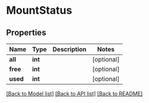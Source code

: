 # MountStatus

## Properties
Name | Type | Description | Notes
------------ | ------------- | ------------- | -------------
**all** | **int** |  | [optional]
**free** | **int** |  | [optional]
**used** | **int** |  | [optional]

[[Back to Model list]](../README.md#documentation-for-models) [[Back to API list]](../README.md#documentation-for-api-endpoints) [[Back to README]](../README.md)
